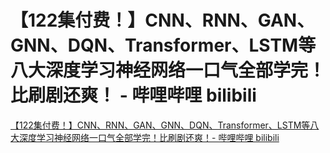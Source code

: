 # 【122集付费！】CNN、RNN、GAN、GNN、DQN、Transformer、LSTM等八大深度学习神经网络一口气全部学完！比刷剧还爽！ - 哔哩哔哩 bilibili

[【122集付费！】CNN、RNN、GAN、GNN、DQN、Transformer、LSTM等八大深度学习神经网络一口气全部学完！比刷剧还爽！- 哔哩哔哩 bilibili](https://www.bilibili.com/video/BV19G411r7SJ)